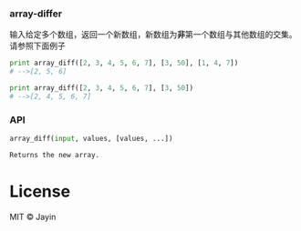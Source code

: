 ### array-differ
输入给定多个数组，返回一个新数组，新数组为**非**第一个数组与其他数组的交集。请参照下面例子

```python  
print array_diff([2, 3, 4, 5, 6, 7], [3, 50], [1, 4, 7])
# -->[2, 5, 6]

print array_diff([2, 3, 4, 5, 6, 7], [3, 50])
# -->[2, 4, 5, 6, 7]

```

### API
```python  
array_diff(input, values, [values, ...])

Returns the new array.  
```

License
===
MIT © Jayin